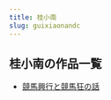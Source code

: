 ```yaml
---
title: 桂小南
slug: guixiaonandc
---
```


## 桂小南の作品一覧

- [競馬興行と競馬狂の話](jingmaxingxingtojingmakuangnohuaab)
